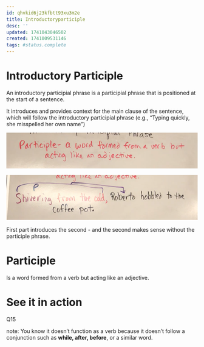 ```yaml
---
id: qhvkid6j23kfbtt93xu3m2e
title: Introductoryparticiple
desc: ''
updated: 1741043046502
created: 1741009531146
tags: #status.complete
---
```



# Introductory Participle

An introductory participial phrase is a participial phrase that is positioned at the start of a sentence. 

It introduces and provides context for the main clause of the sentence, which will follow the introductory participial phrase (e.g., “Typing quickly, she misspelled her own name”)

![alt text](image-42.png)

![alt text]({EAB72B57-997D-49E1-BFBE-E9FDFF6227E8}.png)


First part introduces the second - and the second makes sense without the participle phrase. 

# Participle 
Is a word formed from a verb but acting like an adjective. 

# See it in action 
Q15 

note: You know it doesn’t function as a verb because it doesn’t follow a conjunction such as **while, after, before**, or a similar word.